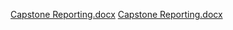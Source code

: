 [Capstone Reporting.docx](https://github.com/LameesAlotaibi/Capstone-Project/files/9500767/Capstone.Reporting.docx)
[Capstone Reporting.docx](https://github.com/LameesAlotaibi/Capstone-Project/files/9500769/Capstone.Reporting.docx)
